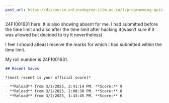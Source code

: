 ```yaml
---
post_url: https://discourse.onlinedegree.iitm.ac.in/t/programming-quiz-1-in-student-dashboard-label-for-roe-scores-showing-absent-or-incorrect/169369/21
---
```

24F1001631 here. It is also showing absent for me. I had submitted before the time limit and also after the time limit after hacking it(wasn’t sure if it was allowed but decided to try it nevertheless)

I feel I should atleast receive the marks for which I had submitted within the time limit.

My roll number is 24F1001631.  

```markdown
## Recent Saves

*(most recent is your official score)*

- **Reload** from 3/2/2025, 2:41:14 PM. **Score:** 9
- **Reload** from 3/2/2025, 2:08:38 PM. **Score:** 8
- **Reload** from 3/2/2025, 1:43:45 PM. **Score:** 6
```